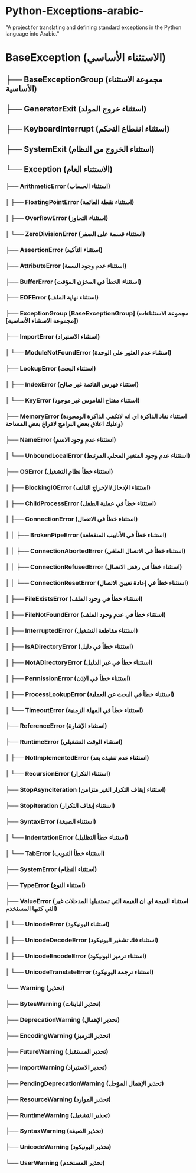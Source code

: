 # Python-Exceptions-arabic-
"A project for translating and defining standard exceptions in the Python language into Arabic."

# BaseException (الاستثناء الأساسي)
## ├── BaseExceptionGroup (مجموعة الاستثناء الأساسية)
## ├── GeneratorExit (استثناء خروج المولد)
## ├── KeyboardInterrupt (استثناء انقطاع التحكم)
## ├── SystemExit (استثناء الخروج من النظام)
## └── Exception (الاستثناء العام)
### ├── ArithmeticError (استثناء الحساب)
### │   ├── FloatingPointError (استثناء نقطة العائمة)
### │   ├── OverflowError (استثناء التجاوز)
### │   └── ZeroDivisionError (استثناء قسمة على الصفر)
### ├── AssertionError (استثناء التأكيد)
### ├── AttributeError (استثناء عدم وجود السمة)
### ├── BufferError (استثناء الخطأ في المخزن المؤقت)
### ├── EOFError (استثناء نهاية الملف)
### ├── ExceptionGroup [BaseExceptionGroup] (مجموعة الاستثناءات [مجموعة الاستثناء الأساسية])
### ├── ImportError (استثناء الاستيراد)
### │   └── ModuleNotFoundError (استثناء عدم العثور على الوحدة)
### ├── LookupError (استثناء البحث)
### │   ├── IndexError (استثناء فهرس القائمة غير صالح)
### │   └── KeyError (استثناء مفتاح القاموس غير موجود)
### ├── MemoryError (استثناء نفاد الذاكرة اي انه لاتكفي الذاكرة الومجودة وعليك اعلاق بعض البرامج لافراغ بعض المساحة)
### ├── NameError (استثناء عدم وجود الاسم)
### │   └── UnboundLocalError (استثناء عدم وجود المتغير المحلي المرتبط)
### ├── OSError (استثناء خطأ نظام التشغيل)
### │   ├── BlockingIOError (استثناء الإدخال/الإخراج التالف)
### │   ├── ChildProcessError (استثناء خطأ في عملية الطفل)
### │   ├── ConnectionError (استثناء خطأ في الاتصال)
### │   │   ├── BrokenPipeError (استثناء خطأ في الأنابيب المنقطعة)
### │   │   ├── ConnectionAbortedError (استثناء خطأ في الاتصال الملغي)
### │   │   ├── ConnectionRefusedError (استثناء خطأ في رفض الاتصال)
### │   │   └── ConnectionResetError (استثناء خطأ في إعادة تعيين الاتصال)
### │   ├── FileExistsError (استثناء خطأ في وجود الملف)
### │   ├── FileNotFoundError (استثناء خطأ في عدم وجود الملف)
### │   ├── InterruptedError (استثناء مقاطعة التشغيل)
### │   ├── IsADirectoryError (استثناء خطأ في دليل)
### │   ├── NotADirectoryError (استثناء خطأ في غير الدليل)
### │   ├── PermissionError (استثناء خطأ في الإذن)
### │   ├── ProcessLookupError (استثناء خطأ في البحث عن العملية)
### │   └── TimeoutError (استثناء خطأ في المهلة الزمنية)
### ├── ReferenceError (استثناء الإشارة)
### ├── RuntimeError (استثناء الوقت التشغيلي)
### │   ├── NotImplementedError (استثناء عدم تنفيذه بعد)
### │   └── RecursionError (استثناء التكرار)
### ├── StopAsyncIteration (استثناء إيقاف التكرار الغير متزامن)
### ├── StopIteration (استثناء إيقاف التكرار)
### ├── SyntaxError (استثناء الصيغة)
### │   └── IndentationError (استثناء خطأ التظليل)
### │       └── TabError (استثناء خطأ التبويب)
### ├── SystemError (استثناء النظام)
### ├── TypeError (استثناء النوع)
### ├── ValueError  (استثناء القيمة اي ان القيمة التي تستقبلها المدخلات غير التي كتبها المستخدم)
### │   └── UnicodeError (استثناء اليونيكود)
### │       ├── UnicodeDecodeError (استثناء فك تشفير اليونيكود)
### │       ├── UnicodeEncodeError (استثناء ترميز اليونيكود)
### │       └── UnicodeTranslateError (استثناء ترجمة اليونيكود)
### └── Warning (تحذير)
###     ├── BytesWarning (تحذير البايتات)
###     ├── DeprecationWarning (تحذير الإهمال)
###     ├── EncodingWarning (تحذير الترميز)
###     ├── FutureWarning (تحذير المستقبل)
###     ├── ImportWarning (تحذير الاستيراد)
###     ├── PendingDeprecationWarning (تحذير الإهمال المؤجل)
###     ├── ResourceWarning (تحذير الموارد)
###     ├── RuntimeWarning (تحذير التشغيل)
###     ├── SyntaxWarning (تحذير الصيغة)
###     ├── UnicodeWarning (تحذير اليونيكود)
###     └── UserWarning (تحذير المستخدم)
